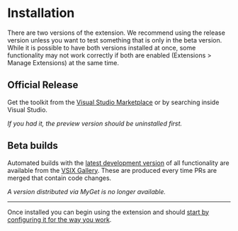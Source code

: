 # Installation

There are two versions of the extension. We recommend using the release version unless you want to test something that is only in the beta version. While it is possible to have both versions installed at once, some functionality may not work correctly if both are enabled (Extensions > Manage Extensions) at the same time.

## Official Release

Get the toolkit from the [Visual Studio Marketplace](https://marketplace.visualstudio.com/items?itemName=MattLaceyLtd.RapidXamlToolkit) or by searching inside Visual Studio.

_If you had it, the preview version should be uninstalled first._

## Beta builds

Automated builds with the [latest development version](https://vsixgallery.com/extension/RapidXamlToolkit.0dc8e86a-836b-47e5-aa3f-f5e71c15e37a/) of all functionality are available from the [VSIX Gallery](https://www.vsixgallery.com/feedguide). These are produced every time PRs are merged that contain code changes.

_A version distributed via MyGet is no longer available._

***

Once installed you can begin using the extension and should [start by configuring it for the way you work](./configuration.md).
